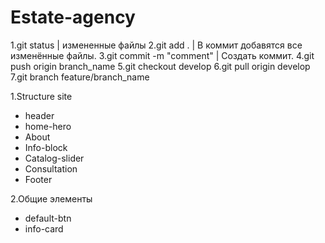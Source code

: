 # Estate-agency

1.git status | измененные файлы
2.git add . | В коммит добавятся все изменённые файлы.
3.git commit -m "comment" | Создать коммит.
4.git push origin branch_name
5.git checkout develop
6.git pull origin develop
7.git branch feature/branch_name

1.Structure site
- header
- home-hero
- About
- Info-block
- Catalog-slider
- Сonsultation
- Footer

2.Общие элементы
- default-btn
- info-card
